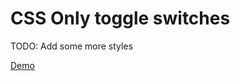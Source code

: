 # CSS Only toggle switches

TODO: Add some more styles

[Demo](http://htmlpreview.github.com/?https://github.com/rmcdesign/CSS-Toggle-Switches/blob/master/index.html)


